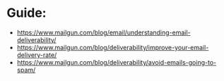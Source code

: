 # Guide:
- https://www.mailgun.com/blog/email/understanding-email-deliverability/
- https://www.mailgun.com/blog/deliverability/improve-your-email-delivery-rate/
- https://www.mailgun.com/blog/deliverability/avoid-emails-going-to-spam/
